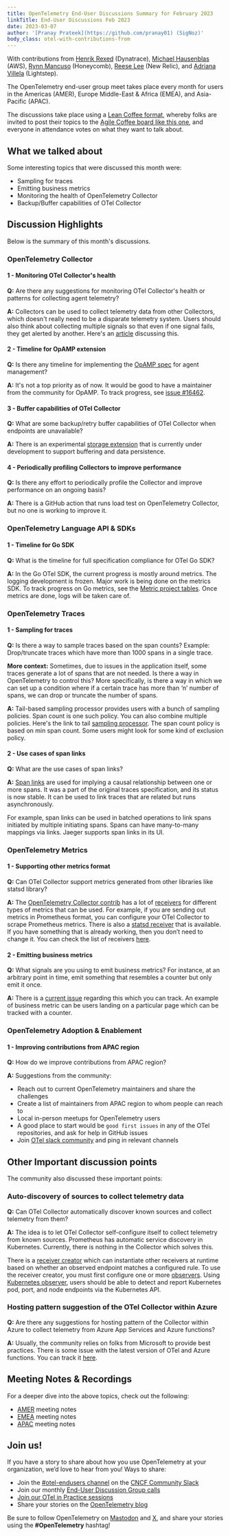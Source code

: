 ```yaml
---
title: OpenTelemetry End-User Discussions Summary for February 2023
linkTitle: End-User Discussions Feb 2023
date: 2023-03-07
author: '[Pranay Prateek](https://github.com/pranay01) (SigNoz)'
body_class: otel-with-contributions-from
---
```


With contributions from [Henrik Rexed](https://github.com/henrikrexed)
(Dynatrace), [Michael Hausenblas](https://github.com/mhausenblas) (AWS),
[Rynn Mancuso](https://github.com/musingvirtual) (Honeycomb),
[Reese Lee](https://github.com/reese-lee) (New Relic), and
[Adriana Villela](https://github.com/avillela) (Lightstep).

The OpenTelemetry end-user group meet takes place every month for users in the
Americas (AMER), Europe Middle-East & Africa (EMEA), and Asia-Pacific (APAC).

The discussions take place using a
[Lean Coffee format](https://agilecoffee.com/leancoffee/), whereby folks are
invited to post their topics to the
[Agile Coffee board like this one](http://agile.coffee/#3716060f-183a-4966-8da4-60daab2842c4),
and everyone in attendance votes on what they want to talk about.

## What we talked about

Some interesting topics that were discussed this month were:

- Sampling for traces
- Emitting business metrics
- Monitoring the health of OpenTelemetry Collector
- Backup/Buffer capabilities of OTel Collector

## Discussion Highlights

Below is the summary of this month's discussions.

### OpenTelemetry Collector

#### 1 - Monitoring OTel Collector's health

**Q:** Are there any suggestions for monitoring OTel Collector's health or
patterns for collecting agent telemetry?

**A:** Collectors can be used to collect telemetry data from other Collectors,
which doesn't really need to be a disparate telemetry system. Users should also
think about collecting multiple signals so that even if one signal fails, they
get alerted by another. Here's an
[article](https://ref.otel.help/otel-collector-ops/) discussing this.

#### 2 - Timeline for OpAMP extension

**Q:** Is there any timeline for implementing the
[OpAMP spec](https://github.com/open-telemetry/opamp-spec) for agent management?

**A:** It's not a top priority as of now. It would be good to have a maintainer
from the community for OpAMP. To track progress, see
[issue #16462](https://github.com/open-telemetry/opentelemetry-collector-contrib/issues/16462).

#### 3 - Buffer capabilities of OTel Collector

**Q:** What are some backup/retry buffer capabilities of OTel Collector when
endpoints are unavailable?

**A:** There is an experimental
[storage extension](https://github.com/open-telemetry/opentelemetry-collector/tree/main/extension/experimental/storage)
that is currently under development to support buffering and data persistence.

#### 4 - Periodically profiling Collectors to improve performance

**Q:** Is there any effort to periodically profile the Collector and improve
performance on an ongoing basis?

**A:** There is a GitHub action that runs load test on OpenTelemetry Collector,
but no one is working to improve it.

### OpenTelemetry Language API & SDKs

#### 1 - Timeline for Go SDK

**Q:** What is the timeline for full specification compliance for OTel Go SDK?

**A:** In the Go OTel SDK, the current progress is mostly around metrics. The
logging development is frozen. Major work is being done on the metrics SDK. To
track progress on Go metrics, see the
[Metric project tables](https://github.com/open-telemetry/opentelemetry-go/projects?query=metric).
Once metrics are done, logs will be taken care of.

### OpenTelemetry Traces

#### 1 - Sampling for traces

**Q:** Is there a way to sample traces based on the span counts? Example:
Drop/truncate traces which have more than 1000 spans in a single trace.

**More context:** Sometimes, due to issues in the application itself, some
traces generate a lot of spans that are not needed. Is there a way in
OpenTelemetry to control this? More specifically, is there a way in which we can
set up a condition where if a certain trace has more than ‘n’ number of spans,
we can drop or truncate the number of spans.

**A:** Tail-based sampling processor provides users with a bunch of sampling
policies. Span count is one such policy. You can also combine multiple policies.
Here's the link to tail
[sampling processor](https://github.com/open-telemetry/opentelemetry-collector-contrib/blob/main/processor/tailsamplingprocessor/README.md).
The span count policy is based on min span count. Some users might look for some
kind of exclusion policy.

#### 2 - Use cases of span links

**Q:** What are the use cases of span links?

**A:** [Span links](/docs/concepts/signals/traces/#span-links) are used for
implying a causal relationship between one or more spans. It was a part of the
original traces specification, and its status is now stable. It can be used to
link traces that are related but runs asynchronously.

For example, span links can be used in batched operations to link spans
initiated by multiple initiating spans. Spans can have many-to-many mappings via
links. Jaeger supports span links in its UI.

### OpenTelemetry Metrics

#### 1 - Supporting other metrics format

**Q:** Can OTel Collector support metrics generated from other libraries like
statsd library?

**A:** The
[OpenTelemetry Collector contrib](https://github.com/open-telemetry/opentelemetry-collector-contrib)
has a lot of
[receivers](https://github.com/open-telemetry/opentelemetry-collector-contrib/tree/main/receiver)
for different types of metrics that can be used. For example, if you are sending
out metrics in Prometheus format, you can configure your OTel Collector to
scrape Prometheus metrics. There is also a
[statsd receiver](https://github.com/open-telemetry/opentelemetry-collector-contrib/tree/main/receiver/statsdreceiver)
that is available. If you have something that is already working, then you don’t
need to change it. You can check the list of receivers
[here](https://github.com/open-telemetry/opentelemetry-collector-contrib/tree/main/receiver).

#### 2 - Emitting business metrics

**Q:** What signals are you using to emit business metrics? For instance, at an
arbitrary point in time, emit something that resembles a counter but only emit
it once.

**A:** There is a
[current issue](https://github.com/open-telemetry/opentelemetry-specification/issues/2318)
regarding this which you can track. An example of business metric can be users
landing on a particular page which can be tracked with a counter.

### OpenTelemetry Adoption & Enablement

#### 1 - Improving contributions from APAC region

**Q:** How do we improve contributions from APAC region?

**A:** Suggestions from the community:

- Reach out to current OpenTelemetry maintainers and share the challenges
- Create a list of maintainers from APAC region to whom people can reach to
- Local in-person meetups for OpenTelemetry users
- A good place to start would be `good first issues` in any of the OTel
  repositories, and ask for help in GitHub issues
- Join
  [OTel slack community](https://communityinviter.com/apps/cloud-native/cncf)
  and ping in relevant channels

## Other Important discussion points

The community also discussed these important points:

### Auto-discovery of sources to collect telemetry data

**Q:** Can OTel Collector automatically discover known sources and collect
telemetry from them?

**A:** The idea is to let OTel Collector self-configure itself to collect
telemetry from known sources. Prometheus has automatic service discovery in
Kubernetes. Currently, there is nothing in the Collector which solves this.

There is a
[receiver creator](https://github.com/open-telemetry/opentelemetry-collector-contrib/blob/main/receiver/receivercreator/README.md)
which can instantiate other receivers at runtime based on whether an observed
endpoint matches a configured rule. To use the receiver creator, you must first
configure one or more
[observers](https://github.com/open-telemetry/opentelemetry-collector-contrib/blob/main/extension/observer/README.md).
Using
[Kubernetes observer](https://github.com/open-telemetry/opentelemetry-collector-contrib/tree/main/extension/observer/k8sobserver#kubernetes-observer),
users should be able to detect and report Kubernetes pod, port, and node
endpoints via the Kubernetes API.

### Hosting pattern suggestion of the OTel Collector within Azure

**Q:** Are there any suggestions for hosting pattern of the Collector within
Azure to collect telemetry from Azure App Services and Azure functions?

**A:** Usually, the community relies on folks from Microsoft to provide best
practices. There is some issue with the latest version of OTel and Azure
functions. You can track it
[here](https://github.com/Azure/azure-functions-host/issues/8938).

## Meeting Notes & Recordings

For a deeper dive into the above topics, check out the following:

- [AMER](https://docs.google.com/document/d/1p_FoGbLiDC9VPqqLblJqQtHBn3tr-aPxhu2GaIykU6k)
  meeting notes
- [EMEA](https://docs.google.com/document/d/1fh4RWyZ-ScWdwrgpRHO9mnfqLSKfxUTf4wZGdUvnnUM)
  meeting notes
- [APAC](https://docs.google.com/document/d/1eDYC97LfvE428cpIf3A_hSGirdNzglPurlxgKCmw8o4)
  meeting notes

## Join us!

If you have a story to share about how you use OpenTelemetry at your
organization, we’d love to hear from you! Ways to share:

- Join the [#otel-endusers channel](/community/end-user/slack-channel/) on the
  [CNCF Community Slack](https://communityinviter.com/apps/cloud-native/cncf)
- Join our monthly
  [End-User Discussion Group calls](/community/end-user/discussion-group/)
- [Join our OTel in Practice sessions](/community/end-user/otel-in-practice/)
- Share your stories on the
  [OpenTelemetry blog](https://github.com/open-telemetry/opentelemetry.io/blob/954103a7444d691db3967121f0f1cb194af1dccb/README.md#submitting-a-blog-post)

Be sure to follow OpenTelemetry on
[Mastodon](https://fosstodon.org/@opentelemetry) and
[X](https://x.com/opentelemetry), and share your stories using the
**#OpenTelemetry** hashtag!
